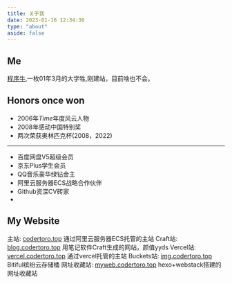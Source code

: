 ```yaml
---
title: 关于我
date: 2023-01-16 12:34:30
type: "about"
aside: false
---
```

## Me
[程序牛](https://codertoro.top),一枚01年3月的大学牲,刚建站，目前啥也不会。

## Honors once won
- 2006年*Time*年度风云人物
- 2008年感动中国特别奖
- 两次荣获奥林匹克杯(2008，2022)
---
- 百度网盘V5超级会员
- 京东Plus学生会员
- QQ音乐豪华绿钻金主
- 阿里云服务器ECS战略合作伙伴
- Github资深CV砖家
- 


## My Website
主站: [codertoro.top](https://www.codertoro.top) 通过阿里云服务器ECS托管的主站
Craft站: [blog.codertoro.top](https://blog.codertoro.top) 用笔记软件Craft生成的网站，颜值yyds
Vercel站: [vercel.codertoro.top](https://vercel.codertoro.top) 通过vercel托管的主站
Buckets站: [img.codertoro.top](https://img.codertoro.top) Bitiful缤纷云存储桶
网址收藏站: [myweb.codertoro.top](https://myweb.codertoro.top) hexo+webstack搭建的网址收藏站

